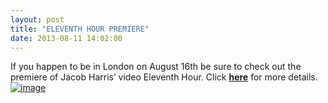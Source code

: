 ```yaml
---
layout: post
title: "ELEVENTH HOUR PREMIERE"
date: 2013-08-11 14:02:00
---
```


<p>If you happen to be in London on August 16th be sure to check out the premiere of Jacob Harris&#8217; video Eleventh Hour. Click <a href="http://www.slamcity.com/blog/eleventh-hour-premiere"><strong>here</strong></a> for more details.<a href="http://www.slamcity.com/blog/eleventh-hour-premiere"><img alt="image" src="http://media.tumblr.com/2e1501c64a3e8785819a72e575c967fb/tumblr_inline_mrddnpyNOm1qz4rgp.jpg"/></a></p>
